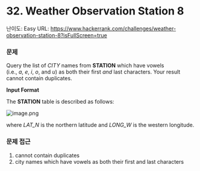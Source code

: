 # 32. Weather Observation Station 8

난이도: Easy
URL: https://www.hackerrank.com/challenges/weather-observation-station-8?isFullScreen=true

### 문제

Query the list of *CITY* names from **STATION** which have vowels (i.e., *a*, *e*, *i*, *o*, and *u*) as both their first *and* last characters. Your result cannot contain duplicates.

**Input Format**

The **STATION** table is described as follows:

![image.png](32%20Weather%20Observation%20Station%208%20150bdab6415180f08817ee9a5ce95166/image.png)

where *LAT_N* is the northern latitude and *LONG_W* is the western longitude.

### 문제 접근

1. cannot contain duplicates
2. city names which have vowels as both their first and last characters